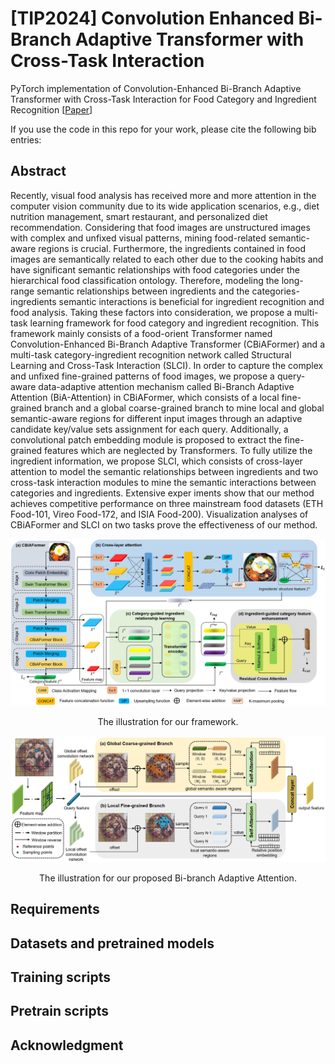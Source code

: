# [TIP2024] Convolution Enhanced Bi-Branch Adaptive Transformer with Cross-Task Interaction
PyTorch implementation of Convolution-Enhanced Bi-Branch Adaptive Transformer with Cross-Task Interaction for Food  Category and Ingredient Recognition [[Paper](https://ieeexplore.ieee.org/document/10471331)]

If you use the code in this repo for your work, please cite the following bib entries:

## Abstract
Recently, visual food analysis has received more and more attention in the computer vision community due to its wide application scenarios, e.g., diet nutrition management, smart restaurant, and personalized diet recommendation. Considering that food images are unstructured images with complex and unfixed visual patterns, mining food-related semantic-aware regions is crucial. Furthermore, the ingredients contained in food images are semantically related to each other due to the cooking habits and have significant semantic relationships with food categories under the hierarchical food classification ontology. Therefore, modeling the long-range semantic relationships between ingredients and the categories-ingredients semantic interactions is beneficial for ingredient recognition and food analysis. Taking these factors into consideration, we propose a multi-task learning framework for food category and ingredient recognition. This framework mainly consists of a food-orient Transformer named Convolution-Enhanced Bi-Branch Adaptive Transformer (CBiAFormer) and a multi-task category-ingredient recognition network called Structural Learning and Cross-Task Interaction (SLCI). In order to capture the complex and unfixed fine-grained patterns of food images, we propose a query-aware data-adaptive attention mechanism called Bi-Branch Adaptive Attention (BiA-Attention) in CBiAFormer, which consists of a local fine-grained branch and a global coarse-grained branch to mine local and global semantic-aware regions for different input images through an adaptive candidate key/value sets assignment for each query. Additionally, a convolutional patch embedding module is proposed to extract the fine-grained features which are neglected by Transformers. To fully utilize the ingredient information, we propose SLCI, which consists of cross-layer attention to model the semantic relationships between ingredients and two cross-task interaction modules to mine the semantic interactions between categories and ingredients. Extensive exper
iments show that our method achieves competitive performance on three mainstream food datasets (ETH Food-101, Vireo Food-172, and ISIA Food-200). Visualization analyses of CBiAFormer and SLCI on two tasks prove the effectiveness of our method.

![framework](Figures/figure1.png)
<p align="center">The illustration for our framework.</p>

![BiA-Attention](Figures/figure2.png)
<p align="center">The illustration for our proposed Bi-branch Adaptive Attention.</p>

## Requirements

## Datasets and pretrained models

## Training scripts

## Pretrain scripts

## Acknowledgment
